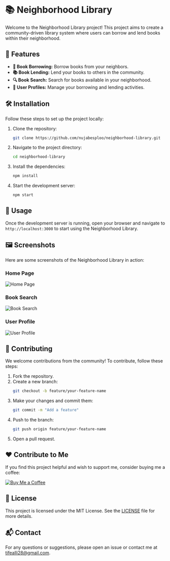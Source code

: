 # 📚 Neighborhood Library

Welcome to the Neighborhood Library project! This project aims to create a community-driven library system where users can borrow and lend books within their neighborhood.

## 🌟 Features

- **📖 Book Borrowing:** Borrow books from your neighbors.
- **📚 Book Lending:** Lend your books to others in the community.
- **🔍 Book Search:** Search for books available in your neighborhood.
- **👤 User Profiles:** Manage your borrowing and lending activities.

## 🛠 Installation

Follow these steps to set up the project locally:

1. Clone the repository:
    ```sh
    git clone https://github.com/nujabesploo/neighborhood-library.git
    ```
2. Navigate to the project directory:
    ```sh
    cd neighborhood-library
    ```
3. Install the dependencies:
    ```sh
    npm install
    ```
4. Start the development server:
    ```sh
    npm start
    ```

## 🚀 Usage

Once the development server is running, open your browser and navigate to `http://localhost:3000` to start using the Neighborhood Library.

## 🖼 Screenshots

Here are some screenshots of the Neighborhood Library in action:

### Home Page
![Home Page](screenshots/home-page.png)

### Book Search
![Book Search](screenshots/book-search.png)

### User Profile
![User Profile](screenshots/user-profile.png)

## 🤝 Contributing

We welcome contributions from the community! To contribute, follow these steps:

1. Fork the repository.
2. Create a new branch:
    ```sh
    git checkout -b feature/your-feature-name
    ```
3. Make your changes and commit them:
    ```sh
    git commit -m "Add a feature"
    ```
4. Push to the branch:
    ```sh
    git push origin feature/your-feature-name
    ```
5. Open a pull request.

## ❤️ Contribute to Me

If you find this project helpful and wish to support me, consider buying me a coffee:

[![Buy Me a Coffee](https://www.buymeacoffee.com/assets/img/custom_images/yellow_img.png)](https://www.buymeacoffee.com/nujabesploo)

## 📄 License

This project is licensed under the MIT License. See the [LICENSE](LICENSE) file for more details.

## 📬 Contact

For any questions or suggestions, please open an issue or contact me at [tifealli28@gmail.com](mailto:tifealli28@gmail.com).
